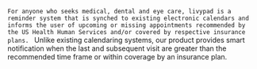 ``
For anyone who seeks medical, dental and eye care, livypad is a reminder system that is synched to existing electronic calendars and informs the user of upcoming or missing appointments recommended by the US Health Human Services and/or covered by respective insurance plans. 
``
Unlike existing calendaring systems, our product provides smart notification when the last and subsequent visit are greater than the recommended time frame or within coverage by an insurance plan.
